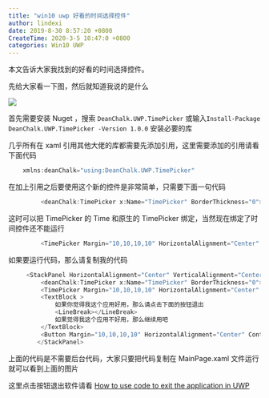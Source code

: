 ```yaml
---
title: "win10 uwp 好看的时间选择控件"
author: lindexi
date: 2019-8-30 8:57:20 +0800
CreateTime: 2020-3-5 10:47:0 +0800
categories: Win10 UWP
---
```


本文告诉大家我找到的好看的时间选择控件。

<!--more-->



<div id="toc"></div>

先给大家看一下图，然后就知道我说的是什么

![](https://i.loli.net/2018/06/15/5b23b83d42083.gif)

首先需要安装 Nuget ，搜索 `DeanChalk.UWP.TimePicker` 或输入`Install-Package DeanChalk.UWP.TimePicker -Version 1.0.0` 安装必要的库

几乎所有在 xaml 引用其他大佬的库都需要先添加引用，这里需要添加的引用请看下面代码

```csharp
    xmlns:deanChalk="using:DeanChalk.UWP.TimePicker"

```

在加上引用之后要使用这个新的控件是非常简单，只需要下面一句代码

```csharp
         <deanChalk:TimePicker x:Name="TimePicker" BorderThickness="0"></deanChalk:TimePicker>

```

这时可以把 TimePicker 的 Time 和原生的 TimePicker 绑定，当然现在绑定了时间控件还不能运行

```csharp
         <TimePicker Margin="10,10,10,10" HorizontalAlignment="Center" Time="{x:Bind TimePicker.Time,Mode=TwoWay}"></TimePicker>
```

如果要运行代码，那么请复制我的代码

```csharp
     <StackPanel HorizontalAlignment="Center" VerticalAlignment="Center">
         <deanChalk:TimePicker x:Name="TimePicker" BorderThickness="0"></deanChalk:TimePicker>
         <TimePicker Margin="10,10,10,10" HorizontalAlignment="Center" Time="{x:Bind TimePicker.Time,Mode=TwoWay}"></TimePicker>
         <TextBlock >
             如果你觉得我这个应用好用，那么请点击下面的按钮退出
             <LineBreak></LineBreak>
             如果觉得我这个应用不好用，那么继续用吧
         </TextBlock>
         <Button Margin="10,10,10,10" HorizontalAlignment="Center" Content="确定" Click="SasjuRasdrasgebi_OnClick"></Button>
        </StackPanel>

```

上面的代码是不需要后台代码，大家只要把代码复制在 MainPage.xaml 文件运行就可以看到上面的图片

这里点击按钮退出软件请看 [How to use code to exit the application in UWP](https://lindexi.oschina.io/lindexi/post/How-to-use-code-to-exit-the-application-in-UWP.html )


